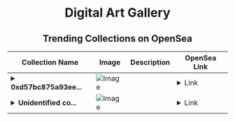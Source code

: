<div align="center">

# Digital Art Gallery

## Trending Collections on OpenSea

| Collection Name                       | Image                                                                                     | Description                       | OpenSea Link                                                                                          |
|---------------------------------------|-------------------------------------------------------------------------------------------|-----------------------------------|--------------------------------------------------------------------------------------------------------|
| **<details><summary>0xd57bc875a93ee...</summary>0xd57bc875a93eec259dc71d41e69242de29825267</details>** | ![Image](https://i2.seadn.io/optimism/0x1d73fd68e20343bcef8890dc212d6c20b0e831ff/dd35423027045ac1a48b770b2846f6/a9dd35423027045ac1a48b770b2846f6.png?w=200&auto=format) |  | <details><summary>Link</summary>[0xd57bc875a93eec259dc71d41e69242de29825267](https://opensea.io/collection/0xd57bc875a93eec259dc71d41e69242de29825267)</details> |
| **<details><summary>Unidentified co...</summary>Unidentified contract 95177f7c-8380-4849-b509-fd7dac8b1a1c</details>** | ![Image](https://i2.seadn.io/optimism/0x579e4f4a7e577ef5ac6e9221ca8f11dd6d43316d/6404459f0a28661c41bd910f8b5899/e86404459f0a28661c41bd910f8b5899.png?w=200&auto=format) |  | <details><summary>Link</summary>[Unidentified contract 95177f7c-8380-4849-b509-fd7dac8b1a1c](https://opensea.io/collection/unidentified-contract-95177f7c-8380-4849-b509-fd7d)</details> |

</div>